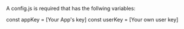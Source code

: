 A config.js is required that has the follwing variables:

const appKey = [Your App's key]
const userKey = [Your own user key]
